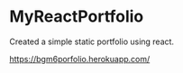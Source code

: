 # MyReactPortfolio

Created a simple static portfolio using react.

https://bgm6porfolio.herokuapp.com/
